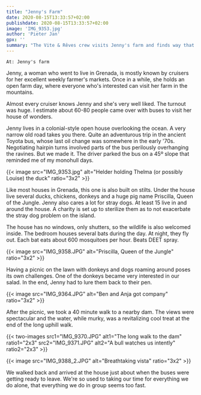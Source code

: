 ```yaml
---
title: "Jenny's Farm"
date: 2020-08-15T13:33:57+02:00
publishdate: 2020-08-15T13:33:57+02:00
image: 'IMG_9353.jpg'
author: 'Pieter Jan'
gpx: ''
summary: "The Vite & Rêves crew visits Jenny's farm and finds way that Barbara could live in Grenada."
---
```


`At: Jenny's farm`

Jenny, a woman who went to live in Grenada, is mostly known by cruisers for her excellent weekly farmer's markets. Once in a while, she holds an open farm day, where everyone who's interested can visit her farm in the mountains.

Almost every cruiser knows Jenny and she's very well liked. The turnout was huge. I estimate about 60-80 people came over with buses to visit her house of wonders.

Jenny lives in a colonial-style open house overlooking the ocean. A very narrow old road takes you there. Quite an adventurous trip in the ancient Toyota bus, whose last oil change was somewhere in the early '70s. Negotiating hairpin turns involved parts of the bus perilously overhanging the ravines. But we made it. The driver parked the bus on a 45º slope that reminded me of my monohull days.

{{< image src="IMG_9353.jpg" alt="Helder holding Thelma (or possibly Louise) the duck" ratio="3x2" >}}

Like most houses in Grenada, this one is also built on stilts. Under the house live several ducks, chickens, donkeys and a huge pig name Priscilla, Queen of the Jungle. Jenny also cares a lot for stray dogs. At least 15 live in and around the house. A charity is set up to sterilize them as to not exacerbate the stray dog problem on the island.

The house has no windows, only shutters, so the wildlife is also welcomed inside. The bedroom houses several bats during the day. At night, they fly out. Each bat eats about 600 mosquitoes per hour. Beats DEET spray.

{{< image src="IMG_9358.JPG" alt="Priscilla, Queen of the Jungle" ratio="3x2" >}}

Having a picnic on the lawn with donkeys and dogs roaming around poses its own challenges. One of the donkeys became very interested in our salad. In the end, Jenny had to lure them back to their pen.

{{< image src="IMG_9364.JPG" alt="Ben and Anja got company" ratio="3x2" >}}

After the picnic, we took a 40 minute walk to a nearby dam. The views were spectacular and the water, while murky, was a revitalizing cool treat at the end of the long uphill walk.

{{< two-images src1="IMG_9370.JPG" alt1="The long walk to the dam" ratio1="2x3" src2="IMG_9371.JPG" alt2="A bull watches us intently" ratio2="2x3" >}}

{{< image src="IMG_9388_2.JPG" alt="Breathtaking vista" ratio="3x2" >}}

We walked back and arrived at the house just about when the buses were getting ready to leave. We're so used to taking our time for everything we do alone, that everything we do in group seems too fast.
